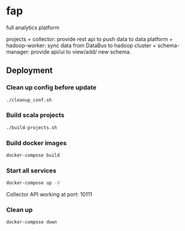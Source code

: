 # fap
full analytics platform

projects
	+ collector: provide rest api to push data to data platform
	+ hadoop-worker: sync data from DataBus to hadoop cluster
	+ schema-manager: provide api/ui to view/add/ new schema.

## Deployment

### Clean up config before update

```bash
./cleanup_conf.sh
```

### Build scala projects

```bash
./build-projects.sh
```

### Build docker images

```bash
docker-compose build
```

### Start all services

```bash
docker-compose up -d
```

Collector API working at port: 10111

### Clean up

```bash
docker-compose down
```